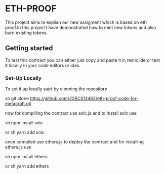 # ETH-PROOF

This project aims to explian our new assigment which is based on eth proof.In this project I have demonstrated how to mint new tokens and also burn existing tokens.

## Getting started

To test this contract you can either just copy and paste it in remix ide or test it locally in your code editors or ides.

### Set-Up Locally

To set it up locally start by clonning the repository

sh
git clone https://github.com/22BCS13462/eth-proof-code-for-metacraft.git


now for compilling the contract use solc.js and to install solc use

sh
npm install solc

or 
sh
yarn add solc


once compiled use ethers.js to deploy the contract and for installing ethers.js use

sh
npm install ethers

or 
sh
yarn add ethers
